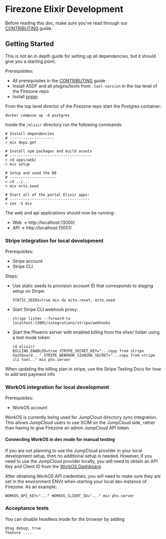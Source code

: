 # Firezone Elixir Development

Before reading this doc, make sure you've read through our [CONTRIBUTING](../docs/CONTRIBUTING.md) guide.

## Getting Started

This is not an in depth guide for setting up all dependencies, but it should give you a starting point.

Prerequisites:
* All prerequisites in the [CONTRIBUTING](../docs/CONTRIBUTING.md) guide
* Install ASDF and all plugins/tools from `.tool-version` in the top level of the Firezone repo
* Install [pnpm](https://pnpm.io/)

From the top level director of the Firezone repo start the Postgres container:
```
docker compose up -d postgres
```

Inside the `/elixir` directory run the following commands:
```
# Install dependencies
# --------------------
> mix deps.get

# Install npm packages and build assets
# -------------------------------------
> cd apps/web/
> mix setup

# Setup and seed the DB
# ---------------------
> cd ../..
> mix ecto.seed

# Start all of the portal Elixir apps:
# ------------------------------------
> iex -S mix
```

The web and api applications should now be running:
* Web -> http://localhost:13000/
* API -> http://localhost:13001/


### Stripe integration for local development

Prerequisites:
* Stripe account
* Stripe CLI

Steps:
* Use static seeds to provision account ID that corresponds to staging setup on Stripe:
  ```
  STATIC_SEEDS=true mix do ecto.reset, ecto.seed
  ```

* Start Stripe CLI webhook proxy:
  ```
  stripe listen --forward-to localhost:13001/integrations/stripe/webhooks
  ```

* Start the Phoenix server with enabled billing from the elixir/ folder using a test mode token:
  ```
  cd elixir/
  BILLING_ENABLED=true STRIPE_SECRET_KEY="...copy from stripe dashboard..." STRIPE_WEBHOOK_SIGNING_SECRET="...copy from stripe cli tool.." mix phx.server
  ```

When updating the billing plan in stripe, use the Stripe Testing Docs for how to add test payment info

### WorkOS integration for local development

Prerequisites:
* WorkOS account

WorkOS is currently being used for JumpCloud directory sync integration. This allows JumpCloud users to use SCIM on the JumpCloud side, rather than having to give Firezone an admin JumpCloud API token.

#### Connecting WorkOS in dev mode for manual testing

If you are not planning to use the JumpCloud provider in your local development setup, then no additional setup is needed.
However, if you need to use the JumpCloud provider locally, you will need to obtain an API Key and Client ID from the [WorkOS Dashboard](https://dashboard.workos.com/api-keys).

After obtaining WorkOS API credentials, you will need to make sure they are set in the environment ENVs when starting your local dev instance of Firezone. As an example:
```
WORKOS_API_KEY="..." WORKOS_CLIENT_ID="..." mix phx.server
```

### Acceptance tests

You can disable headless mode for the browser by adding

```
@tag debug: true
feature ....
```
